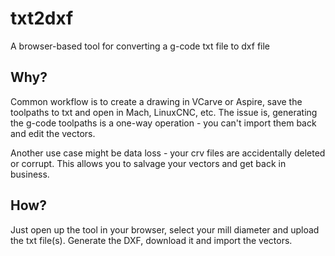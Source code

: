 # txt2dxf
A browser-based tool for converting a g-code txt file to dxf file

## Why?
Common workflow is to create a drawing in VCarve or Aspire, save the toolpaths to txt and open in Mach, LinuxCNC, etc. The issue is, generating the g-code toolpaths is a one-way operation - you can't import them back and edit the vectors. 

Another use case might be data loss - your crv files are accidentally deleted or corrupt. This allows you to salvage your vectors and get back in business. 

## How?
Just open up the tool in your browser, select your mill diameter and upload the txt file(s). Generate the DXF, download it and import the vectors. 
